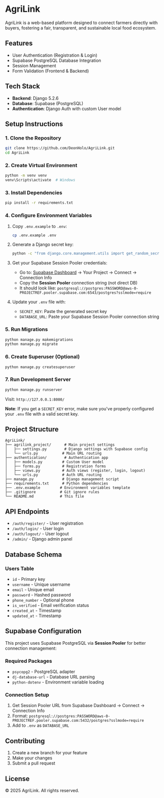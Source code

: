 # AgriLink

AgriLink is a web-based platform designed to connect farmers directly with buyers, fostering a fair, transparent, and sustainable local food ecosystem.

## Features

- User Authentication (Registration & Login)
- Supabase PostgreSQL Database Integration
- Session Management
- Form Validation (Frontend & Backend)

## Tech Stack

- **Backend**: Django 5.2.6
- **Database**: Supabase (PostgreSQL)
- **Authentication**: Django Auth with custom User model

## Setup Instructions

### 1. Clone the Repository
```bash
git clone https://github.com/DeonHolo/AgriLink.git
cd AgriLink
```

### 2. Create Virtual Environment
```bash
python -m venv venv
venv\Scripts\activate  # Windows
```

### 3. Install Dependencies
```bash
pip install -r requirements.txt
```

### 4. Configure Environment Variables
1. Copy `.env.example` to `.env`:
   ```bash
   cp .env.example .env
   ```

2. Generate a Django secret key:
   ```bash
   python -c "from django.core.management.utils import get_random_secret_key; print(get_random_secret_key())"
   ```

3. Get your Supabase Session Pooler credentials:
   - Go to: [Supabase Dashboard](https://supabase.com/dashboard) → Your Project → Connect → Connection Info
   - Copy the **Session Pooler** connection string (not direct DB)
   - It should look like: `postgresql://postgres:PASSWORD@aws-0-PROJECTREF.pooler.supabase.com:6543/postgres?sslmode=require`

4. Update your `.env` file with:
   - `SECRET_KEY`: Paste the generated secret key
   - `DATABASE_URL`: Paste your Supabase Session Pooler connection string

### 5. Run Migrations
```bash
python manage.py makemigrations
python manage.py migrate
```

### 6. Create Superuser (Optional)
```bash
python manage.py createsuperuser
```

### 7. Run Development Server
```bash
python manage.py runserver
```

Visit: `http://127.0.0.1:8000/`

**Note**: If you get a `SECRET_KEY` error, make sure you've properly configured your `.env` file with a valid secret key.

## Project Structure

```
AgriLink/
├── agrilink_project/      # Main project settings
│   ├── settings.py        # Django settings with Supabase config
│   └── urls.py           # Main URL routing
├── authentication/        # Authentication app
│   ├── models.py         # Custom User model
│   ├── forms.py          # Registration forms
│   ├── views.py          # Auth views (register, login, logout)
│   └── urls.py           # Auth URL routing
├── manage.py             # Django management script
├── requirements.txt      # Python dependencies
├── .env.example         # Environment variables template
├── .gitignore           # Git ignore rules
└── README.md            # This file
```

## API Endpoints

- `/auth/register/` - User registration
- `/auth/login/` - User login
- `/auth/logout/` - User logout
- `/admin/` - Django admin panel

## Database Schema

### Users Table
- `id` - Primary key
- `username` - Unique username
- `email` - Unique email
- `password` - Hashed password
- `phone_number` - Optional phone
- `is_verified` - Email verification status
- `created_at` - Timestamp
- `updated_at` - Timestamp

## Supabase Configuration

This project uses Supabase PostgreSQL via **Session Pooler** for better connection management:

### Required Packages
- `psycopg2` - PostgreSQL adapter
- `dj-database-url` - Database URL parsing
- `python-dotenv` - Environment variable loading

### Connection Setup
1. Get Session Pooler URL from Supabase Dashboard → Connect → Connection Info
2. Format: `postgresql://postgres:PASSWORD@aws-0-PROJECTREF.pooler.supabase.com:5432/postgres?sslmode=require`
3. Add to `.env` as `DATABASE_URL`

## Contributing

1. Create a new branch for your feature
2. Make your changes
3. Submit a pull request

## License

© 2025 AgriLink. All rights reserved.
